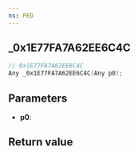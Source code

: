 ```yaml
---
ns: PED
---
```

## _0x1E77FA7A62EE6C4C

```c
// 0x1E77FA7A62EE6C4C
Any _0x1E77FA7A62EE6C4C(Any p0);
```


## Parameters
* **p0**: 

## Return value
